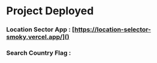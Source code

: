 # Project Deployed

### Location Sector App : [https://location-selector-smoky.vercel.app/]()

### Search Country Flag :

